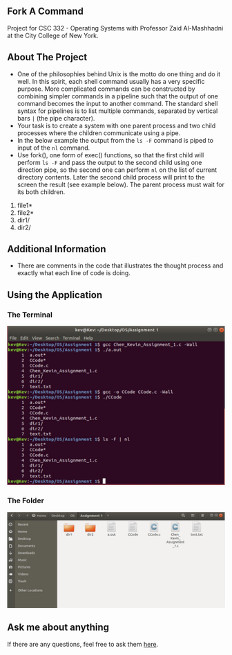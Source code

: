 ## Fork A Command
Project for CSC 332 - Operating Systems with Professor Zaid Al-Mashhadni at the City College of New York.
## About The Project
- One of the philosophies behind Unix is the motto do one thing and do it well. In this spirit, each shell command usually has a very specific purpose. More complicated commands can be constructed by combining simpler commands in a pipeline such that the output of one command becomes the input to another command. The standard shell syntax for pipelines is to list multiple commands, separated by vertical bars `|` (the pipe character).
- Your task is to create a system with one parent process and two child processes where the children communicate using a pipe.
- In the below example the output from the `ls -F` command is piped to input of the `nl` command.
- Use fork(), one form of exec() functions, so that the first child will perform `ls -F` and pass the output to the second child using one direction pipe, so the second one can perform `nl` on the list of current directory contents. Later the second child process will print to the screen the result (see example below). The parent process must wait for its both children.
1. file1*
2. file2*
3. dir1/
4. dir2/
## Additional Information
- There are comments in the code that illustrates the thought process and exactly what each line of code is doing.
## Using the Application
### The Terminal
![](images/Terminal.JPG)
### The Folder
![](images/Folder.JPG)
## Ask me about anything
If there are any questions, feel free to ask them [here](https://github.com/ChibiKev/Fork-A-Command/issues).